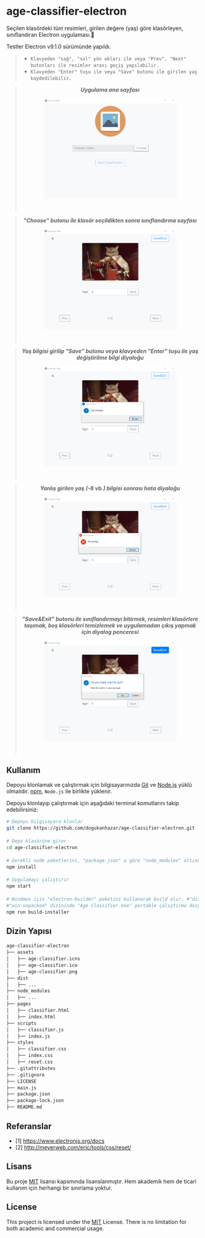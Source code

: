 # age-classifier-electron

Seçilen klasördeki tüm resimleri, girilen değere (yaş) göre klasörleyen, sınıflandıran Electron uygulaması.:open_file_folder:

Testler Electron v9.1.0 sürümünde yapıldı.

> - `Klavyeden "sağ", "sol" yön okları ile veya "Prev", "Next" butonları ile resimler arası geçiş yapılabilir.`
> - `Klavyeden "Enter" tuşu ile veya "Save" butonu ile girilen yaş kaydedilebilir.`

> <p align="center"><b><em>Uygulama ana sayfası</em></b></p>
> <p align="center"><img src="assets/images/index-html.png" width="350" alt="index.html"/></p></br>

> <p align="center"><b><em>"Choose" butonu ile klasör seçildikten sonra sınıflandırma sayfası</em></b></p>
> <p align="center"><img src="assets/images/classifier-html.png" width="350" alt="classifier.html"/></p></br>

> <p align="center"><b><em>Yaş bilgisi girilip "Save" butonu veya klavyeden "Enter" tuşu ile yaş değiştirilme bilgi diyaloğu</em></b></p>
> <p align="center"><img src="assets/images/age-changed.png" width="350" alt="age-changed"/></p></br>

> <p align="center"><b><em>Yanlış girilen yaş (-8 vb.) bilgisi sonrası hata diyaloğu</em></b></p>
> <p align="center"><img src="assets/images/wrong-age.png" width="350" alt="wrong-age"/></p></br>

> <p align="center"><b><em>"Save&Exit" butonu ile sınıflandırmayı bitirmek, resimleri klasörlere taşımak, boş klasörleri temizlemek ve uygulamadan çıkış yapmak için diyalog penceresi</em></b></p>
> <p align="center"><img src="assets/images/quit.png" width="350" alt="quit"/></p></br>

## Kullanım

Depoyu klonlamak ve çalıştırmak için bilgisayarınızda [Git](https://git-scm.com/) ve [Node.js](https://nodejs.org/en/download/) yüklü olmalıdır. [npm](https://www.npmjs.com/), `Node.js` ile birlikte yüklenir.

Depoyu klonlayıp çalıştırmak için aşağıdaki terminal komutlarını takip edebilirsiniz:

```bash
# Depoyu bilgisayara klonlar
git clone https://github.com/dogukanhazar/age-classifier-electron.git

# Depo klasörüne girer
cd age-classifier-electron

# Gerekli node paketlerini, "package.json" a göre "node_modules" altına yükler
npm install

# Uygulamayı çalıştırır
npm start

# Windows için "electron-builder" paketini kullanarak build alır. #"dist" dizini altında windows için bir "Age Classifier Setup.exe" dosyası ve
#"win-unpacked" dizininde "Age Classifier.exe" portable çalıştırma dosyası oluşturur.
npm run build-installer
```

## Dizin Yapısı

```bash
age-classifier-electron
├── assets
│   ├── age-classifier.icns
│   ├── age-classifier.ico
│   ├── age-classifier.png
├── dist
│   ├── ...
├── node_modules
│   ├── ...
├── pages
│   ├── classifier.html
│   ├── index.html
├── scripts
│   ├── classifier.js
│   ├── index.js
├── styles
│   ├── classifier.css
│   ├── index.css
│   ├── reset.css
├── .gitattributes
├── .gitignore
├── LICENSE
├── main.js
├── package.json
├── package-lock.json
├── README.md
```

## Referanslar

- [1] https://www.electronjs.org/docs
- [2] http://meyerweb.com/eric/tools/css/reset/

## Lisans

Bu proje [MIT](https://choosealicense.com/licenses/mit/) lisansı kapsmında lisanslanmıştır. Hem akademik hem de ticari kullanım için herhangi bir sınırlama yoktur.

## License

This project is licensed under the [MIT](https://choosealicense.com/licenses/mit/) License. There is no limitation for both academic and commercial usage.
